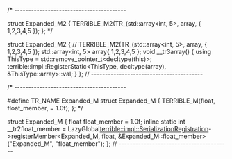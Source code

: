 /* ----------------------------------------

struct Expanded_M2
{
	TERRIBLE_M2(TR_(std::array<int, 5>, array, { 1,2,3,4,5 });
};
*/

struct Expanded_M2
{
	// TERRIBLE_M2(TR_(std::array<int, 5>, array, { 1,2,3,4,5 });
	std::array<int, 5> array{ 1,2,3,4,5 };
	void __tr3array() {
		using ThisType = std::remove_pointer_t<decltype(this)>;
		terrible::impl::RegisterStatic<ThisType, decltype(array), &ThisType::array>::val;
	}
};
// ----------------------------------------


/* ----------------------------------------

#define TR_NAME Expanded_M
struct Expanded_M
{
	TERRIBLE_M(float, float_member, = 1.0f);
};
*/

struct Expanded_M
{
	float float_member = 1.0f;
	inline static int __tr2float_member = LazyGlobal<terrible::impl::SerializationRegistration>->registerMember<Expanded_M, float, &Expanded_M::float_member>("Expanded_M", "float_member");
};
// ----------------------------------------


